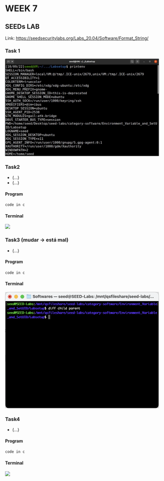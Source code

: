 # WEEK 7

## SEEDs LAB

Link: https://seedsecuritylabs.org/Labs_20.04/Software/Format_String/

### Task 1

![](img/category-software/Environment_Variable_and_SetUID/task1(printenv).JPG)

### Task2
- (...)
- (...)

#### Program

``` c
code in c
```

#### Terminal

![](img/category-software/Environment_Variable_and_SetUID/Captura_de_ecrã_de_2022-10-12_09-39-19.png)

### Task3 (mudar -> está mal)
- (...)

#### Program

``` c
code in c
```

#### Terminal

![](img/category-software/Environment_Variable_and_SetUID/task3__diff_.png)


### Task4

- (...)


#### Program

``` c
code in c
```

#### Terminal

![](img/category-software/Environment_Variable_and_SetUID/Captura_de_ecrã_de_2022-10-12_09-56-30.png)
